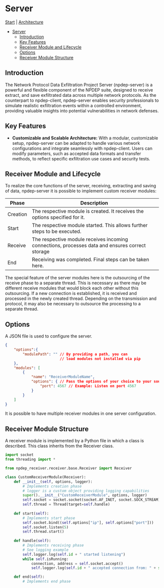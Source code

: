 # Server

[Start](../README.md) | [Architecture](./architecture.md)

- [Server](#server)
  - [Introduction](#introduction)
  - [Key Features](#key-features)
  - [Receiver Module and Lifecycle](#receiver-module-and-lifecycle)
  - [Options](#options)
  - [Receiver Module Structure](#receiver-module-structure)

## Introduction

The Network Protocol Data Exfiltration Project Server (npdep-server) is a powerful and flexible component of the NPDEP suite, designed to receive extract, and save exfiltrated data across multiple network protocols. As the counterpart to npdep-client, npdep-server enables security professionals to simulate realistic exfiltration events within a controlled environment, providing valuable insights into potential vulnerabilities in network defenses.

## Key Features


- **Customizable and Scalable Architecture:** With a modular, customizable setup, npdep-server can be adapted to handle various network configurations and integrate seamlessly with npdep-client. Users can modify parameters, such as accepted data formats and transfer methods, to reflect specific exfiltration use cases and security tests.

## Receiver Module and Lifecycle

To realize the core functions of the server, receiving, extracting and saving of data, npdep-server it is possible to implement custom receiver modules:

| Phase | Description |
 |---|---|
 | Creation |  The respective module is created. It receives the options specified for it. |
 | Start |   The respective module started. This allows further steps to be executed. |
 | Receive | The respective module receives incoming connections, processes data and ensures correct storage |
 | End | Receiving was completed. Final steps can be taken here. |


The special feature of the server modules here is the outsourcing of the receive phase to a separate thread. This is necessary as there may be different receive modules that would block each other without this outsourcing. If a new connection is established, it is received and processed in the newly created thread. Depending on the transmission and protocol, it may also be necessary to outsource the processing to a separate thread.

## Options

A JSON file is used to configure the server.

```json
{
    "options":{
        "modulePath": "" // By providing a path, you can 
                         // load modules not installed via pip
    },
    "modules": [
        {
            "name": "ReceiverModuleName",   
            "options": { // Pass the options of your choice to your sourcing module
                "port": 4567 // Example: Listen on port 4567
            }
        }
    ]
}
```

It is possible to have multiple receiver modules in one server configuration.

## Receiver Module Structure

A receiver module is implemented by a Python file in which a class is described. This class inherits from the Receiver class.

```py
import socket
from threading import *

from npdep_receiver.receiver.base.Receiver import Receiver

class CustomReceiverModule(Receiver):
    def __init__(self, options, logger):
        # Implements creation phase
        # logger is a custom object providing logging capabilities
        super().__init__("CustomReceiverModule", options, logger)
        self.socket = socket.socket(socket.AF_INET, socket.SOCK_STREAM)
        self.thread = Thread(target=self.handle)
        
    def start(self):
        # Implements start phase
        self.socket.bind((self.options["ip"], self.options["port"]))                  
        self.socket.listen(5)
        self.thread.start()
                
    def handle(self): 
        # Implements receiving phase 
        # See logging example
        self.logger.log(self.id + " started listening") 
        while self.isRunning:
            connection, address = self.socket.accept()
            self.logger.log(self.id + " accepted connection from: " + str(address)) 

    def end(self):
        # Implements end phase
```